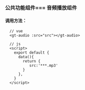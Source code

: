### 公共功能组件=== 音频播放组件
#### 调用方法：

```aidl
  // vue
  <gt-audio :src="src"></gt-audio>
  
  // js
  <script>
    export default {
      data(){
        return {
           src:'***.mp3'
        }
      },
    }
  </script>
```


